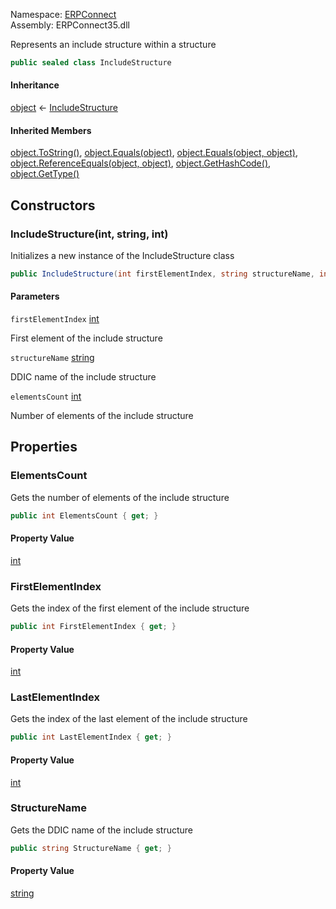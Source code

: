 
Namespace: [ERPConnect](index.md)  
Assembly: ERPConnect35.dll  

Represents an include structure within a structure

```csharp
public sealed class IncludeStructure
```

#### Inheritance

[object](https://learn.microsoft.com/dotnet/api/system.object) ← 
[IncludeStructure](ERPConnect.IncludeStructure.md)

#### Inherited Members

[object.ToString\(\)](https://learn.microsoft.com/dotnet/api/system.object.tostring), 
[object.Equals\(object\)](https://learn.microsoft.com/dotnet/api/system.object.equals\#system\-object\-equals\(system\-object\)), 
[object.Equals\(object, object\)](https://learn.microsoft.com/dotnet/api/system.object.equals\#system\-object\-equals\(system\-object\-system\-object\)), 
[object.ReferenceEquals\(object, object\)](https://learn.microsoft.com/dotnet/api/system.object.referenceequals), 
[object.GetHashCode\(\)](https://learn.microsoft.com/dotnet/api/system.object.gethashcode), 
[object.GetType\(\)](https://learn.microsoft.com/dotnet/api/system.object.gettype)

## Constructors

### <a id="ERPConnect_IncludeStructure__ctor_System_Int32_System_String_System_Int32_"></a> IncludeStructure\(int, string, int\)

Initializes a new instance of the IncludeStructure class

```csharp
public IncludeStructure(int firstElementIndex, string structureName, int elementsCount)
```

#### Parameters

`firstElementIndex` [int](https://learn.microsoft.com/dotnet/api/system.int32)

First element of the include structure

`structureName` [string](https://learn.microsoft.com/dotnet/api/system.string)

DDIC name of the include structure

`elementsCount` [int](https://learn.microsoft.com/dotnet/api/system.int32)

Number of elements of the include structure

## Properties

### <a id="ERPConnect_IncludeStructure_ElementsCount"></a> ElementsCount

Gets the number of elements of the include structure

```csharp
public int ElementsCount { get; }
```

#### Property Value

 [int](https://learn.microsoft.com/dotnet/api/system.int32)

### <a id="ERPConnect_IncludeStructure_FirstElementIndex"></a> FirstElementIndex

Gets the index of the first element of the include structure

```csharp
public int FirstElementIndex { get; }
```

#### Property Value

 [int](https://learn.microsoft.com/dotnet/api/system.int32)

### <a id="ERPConnect_IncludeStructure_LastElementIndex"></a> LastElementIndex

Gets the index of the last element of the include structure

```csharp
public int LastElementIndex { get; }
```

#### Property Value

 [int](https://learn.microsoft.com/dotnet/api/system.int32)

### <a id="ERPConnect_IncludeStructure_StructureName"></a> StructureName

Gets the DDIC name of the include structure

```csharp
public string StructureName { get; }
```

#### Property Value

 [string](https://learn.microsoft.com/dotnet/api/system.string)

